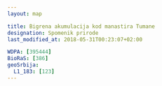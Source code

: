 ```yaml
---
layout: map

title: Bigrena akumulacija kod manastira Tumane
designation: Spomenik prirode
last_modified_at: 2018-05-31T00:23:07+02:00

WDPA: [395444]
BioRaS: [386]
geoSrbija:
  L1_183: [123]
---
```

